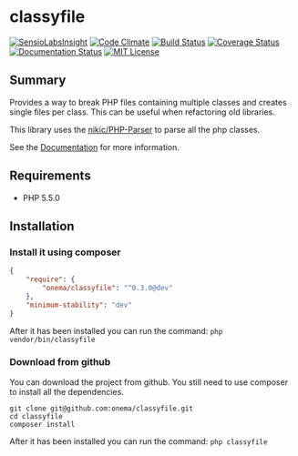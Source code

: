 classyfile
==========
[![SensioLabsInsight](https://insight.sensiolabs.com/projects/7cd81039-46d2-4a18-b57b-6242cb18f3b4/mini.png)](https://insight.sensiolabs.com/projects/7cd81039-46d2-4a18-b57b-6242cb18f3b4)
[![Code Climate](https://codeclimate.com/github/onema/classyfile/badges/gpa.svg)](https://codeclimate.com/github/onema/classyfile)
[![Build Status](https://travis-ci.org/onema/classyfile.svg?branch=develop)](https://travis-ci.org/onema/classyfile) [![Coverage Status](https://coveralls.io/repos/onema/classyfile/badge.svg?branch=develop)](https://coveralls.io/r/onema/classyfile?branch=develop) 
[![Documentation Status](https://readthedocs.org/projects/classyfile/badge/?version=latest)](https://readthedocs.org/projects/classyfile/?badge=latest)
[![MIT License](https://img.shields.io/packagist/l/onema/classyfile.svg?style=flat)](https://tldrlegal.com/license/mit-license)

## Summary
Provides a way to break PHP files containing multiple classes and creates single files per class.
This can be useful when refactoring old libraries. 

This library uses the [nikic/PHP-Parser](https://github.com/nikic/PHP-Parser) to parse all the php classes.

See the [Documentation](http://classyfile.readthedocs.org/en/latest/) for more information. 

## Requirements
  - PHP 5.5.0
## Installation
### Install it using composer 

```json
{
    "require": {
        "onema/classyfile": "^0.3.0@dev"
    },
    "minimum-stability": "dev"
}
```

After it has been installed you can run the command: `php vendor/bin/classyfile`

### Download from github
You can download the project from github. You still need to use composer to install all the dependencies.
```
git clone git@github.com:onema/classyfile.git
cd classyfile
composer install
```
After it has been installed you can run the command: `php classyfile`
